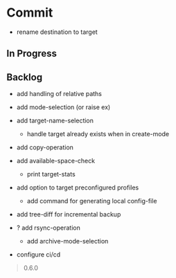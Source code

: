 # Commit

- rename destination to target

## In Progress

## Backlog

- add handling of relative paths

- add mode-selection (or raise ex)

- add target-name-selection
  - handle target already exists when in create-mode

- add copy-operation

- add available-space-check
  - print target-stats

- add option to target preconfigured profiles
  - add command for generating local config-file

- add tree-diff for incremental backup

- ? add rsync-operation
  - add archive-mode-selection

- configure ci/cd

> 0.6.0
